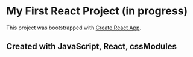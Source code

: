 # My First React Project (in progress)

This project was bootstrapped with [Create React App](https://github.com/facebook/create-react-app).

## Created with JavaScript, React, cssModules
